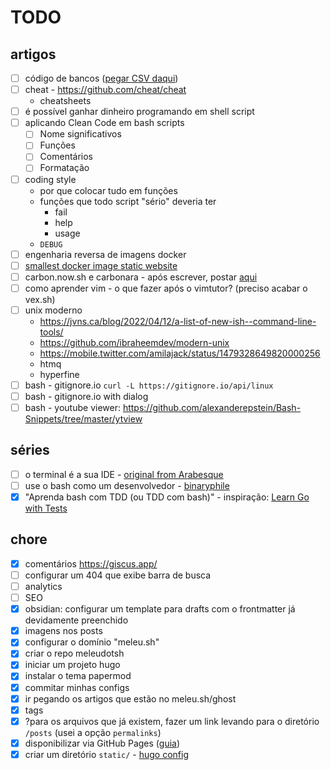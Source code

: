# TODO

## artigos

- [ ] código de bancos ([pegar CSV daqui](https://github.com/guibranco/BancosBrasileiros/blob/main/data/bancos.csv?plain=1))
- [ ] cheat - <https://github.com/cheat/cheat>
  - cheatsheets
- [ ] é possível ganhar dinheiro programando em shell script
- [ ] aplicando Clean Code em bash scripts
  - [ ] Nome significativos
  - [ ] Funções
  - [ ] Comentários
  - [ ] Formatação
- [ ] coding style
  - por que colocar tudo em funções
  - funções que todo script "sério" deveria ter
    - fail
    - help
    - usage
  - `DEBUG`
- [ ] engenharia reversa de imagens docker
- [ ] [smallest docker image static website](https://lipanski.com/posts/smallest-docker-image-static-website)
- [ ] carbon.now.sh e carbonara - após escrever, postar [aqui](https://twitter.com/gutocarvalho/status/1513562053415477253)
- [ ] como aprender vim - o que fazer após o vimtutor? (preciso acabar o vex.sh)
- [ ] unix moderno
  - <https://jvns.ca/blog/2022/04/12/a-list-of-new-ish--command-line-tools/>
  - <https://github.com/ibraheemdev/modern-unix>
  - <https://mobile.twitter.com/amilajack/status/1479328649820000256>
  - htmq
  - hyperfine
- [ ] bash - gitignore.io `curl -L https://gitignore.io/api/linux`
- [ ] bash - gitignore.io with dialog
- [ ] bash - youtube viewer: <https://github.com/alexanderepstein/Bash-Snippets/tree/master/ytview>

## séries

- [ ] o terminal é a sua IDE - [original from Arabesque](https://blog.sanctum.geek.nz/series/unix-as-ide/)
- [ ] use o bash como um desenvolvedor - [binaryphile](https://www.binaryphile.com/bash/2018/07/26/approach-bash-like-a-developer-part-1-intro.html)
- [x] "Aprenda bash com TDD (ou TDD com bash)" - inspiração: [Learn Go with Tests](https://quii.gitbook.io/learn-go-with-tests/)

## chore

- [x] comentários <https://giscus.app/>
- [ ] configurar um 404 que exibe barra de busca
- [ ] analytics
- [ ] SEO
- [x] obsidian: configurar um template para drafts com o frontmatter já devidamente preenchido
- [x] imagens nos posts
- [x] configurar o domínio "meleu.sh"
- [x] criar o repo meleudotsh
- [x] iniciar um projeto hugo
- [x] instalar o tema papermod
- [x] commitar minhas configs
- [x] ir pegando os artigos que estão no meleu.sh/ghost
- [x] tags
- [x] ?para os arquivos que já existem, fazer um link levando para o diretório `/posts` (usei a opção `permalinks`)
- [x] disponibilizar via GitHub Pages ([guia](https://www.jameswright.xyz/post/20200409/deploy_wowchemy_to_githubio/))
- [x] criar um diretório `static/` - [hugo config](https://gohugo.io/content-management/static-files/)
